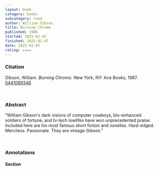 ```yaml
---
layout: book
category: books
subcategory: read
author: William Gibson
title: Burning Chrome
published: 1986
started: 2025-02-03
finished: 2025-02-07
date: 2025-02-07
rating: ★★★★
---
```


### Citation

Gibson, William. *Burning Chrome.* New York, NY: Ace Books, 1987. [0441089348](https://en.wikipedia.org/wiki/Burning_Chrome_(short_story_collection)).

<br>

### Abstract

"William Gibson's dark visions of computer cowboys, bio-enhanced soldiers of fortune, and hi-tech lowlifes have won unprecedented praise. Included here are his most famous short fiction and novellas. Hard-edged. Merciless. Passionate. They are vintage Gibson."

<br>

### Annotations

#### Section

<br>
